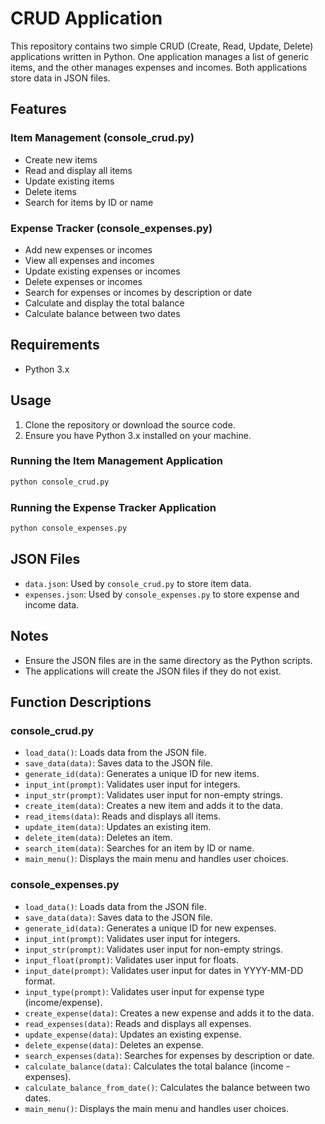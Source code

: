 # CRUD Application

This repository contains two simple CRUD (Create, Read, Update, Delete) applications written in Python. One application manages a list of generic items, and the other manages expenses and incomes. Both applications store data in JSON files.

## Features

### Item Management (console_crud.py)
- Create new items
- Read and display all items
- Update existing items
- Delete items
- Search for items by ID or name

### Expense Tracker (console_expenses.py)
- Add new expenses or incomes
- View all expenses and incomes
- Update existing expenses or incomes
- Delete expenses or incomes
- Search for expenses or incomes by description or date
- Calculate and display the total balance
- Calculate balance between two dates

## Requirements

- Python 3.x

## Usage

1. Clone the repository or download the source code.
2. Ensure you have Python 3.x installed on your machine.

### Running the Item Management Application

```sh
python console_crud.py
```

### Running the Expense Tracker Application

```sh
python console_expenses.py
```

## JSON Files

- `data.json`: Used by `console_crud.py` to store item data.
- `expenses.json`: Used by `console_expenses.py` to store expense and income data.

## Notes

- Ensure the JSON files are in the same directory as the Python scripts.
- The applications will create the JSON files if they do not exist.

## Function Descriptions

### console_crud.py

- `load_data()`: Loads data from the JSON file.
- `save_data(data)`: Saves data to the JSON file.
- `generate_id(data)`: Generates a unique ID for new items.
- `input_int(prompt)`: Validates user input for integers.
- `input_str(prompt)`: Validates user input for non-empty strings.
- `create_item(data)`: Creates a new item and adds it to the data.
- `read_items(data)`: Reads and displays all items.
- `update_item(data)`: Updates an existing item.
- `delete_item(data)`: Deletes an item.
- `search_item(data)`: Searches for an item by ID or name.
- `main_menu()`: Displays the main menu and handles user choices.

### console_expenses.py

- `load_data()`: Loads data from the JSON file.
- `save_data(data)`: Saves data to the JSON file.
- `generate_id(data)`: Generates a unique ID for new expenses.
- `input_int(prompt)`: Validates user input for integers.
- `input_str(prompt)`: Validates user input for non-empty strings.
- `input_float(prompt)`: Validates user input for floats.
- `input_date(prompt)`: Validates user input for dates in YYYY-MM-DD format.
- `input_type(prompt)`: Validates user input for expense type (income/expense).
- `create_expense(data)`: Creates a new expense and adds it to the data.
- `read_expenses(data)`: Reads and displays all expenses.
- `update_expense(data)`: Updates an existing expense.
- `delete_expense(data)`: Deletes an expense.
- `search_expenses(data)`: Searches for expenses by description or date.
- `calculate_balance(data)`: Calculates the total balance (income - expenses).
- `calculate_balance_from_date()`: Calculates the balance between two dates.
- `main_menu()`: Displays the main menu and handles user choices.